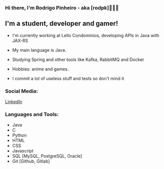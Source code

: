 ### Hi there, I'm Rodrigo Pinheiro - aka [rodpk]👋🇧🇷

## I'm a student, developer and gamer!
- I'm currently working at Lello Condominios, developing APIs in Java with JAX-RS 
- My main language is Java.
- Studying Spring and other tools like Kafka, RabbitMQ and Docker
- Hobbies: anime and games.

- I commit a lot of useless stuff and tests so don't mind it

### Social Media:
[LinkedIn]

### Languages and Tools:

- Java
- C
- Python          
- HTML
- CSS
- Javascript
- SQL [MySQL, PostgreSQL, Oracle]
- Git [Github, Gitlab]
<br />
<br />



[LinkedIn]: https://www.linkedin.com/in/rodpinheiro/
